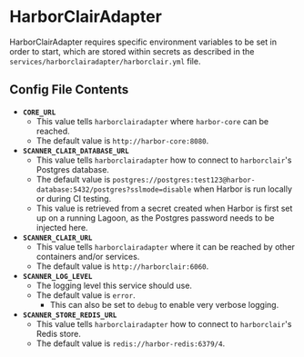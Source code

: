 # HarborClairAdapter

HarborClairAdapter requires specific environment variables to be set in order to start, which are stored within secrets as described in the `services/harborclairadapter/harborclair.yml` file.

## Config File Contents

* **`CORE_URL`**
  * This value tells `harborclairadapter` where `harbor-core` can be reached.
  * The default value is `http://harbor-core:8080`.
* **`SCANNER_CLAIR_DATABASE_URL`**
  * This value tells `harborclairadapter` how to connect to `harborclair`'s Postgres database.
  * The default value is `postgres://postgres:test123@harbor-database:5432/postgres?sslmode=disable` when Harbor is run locally or during CI testing.
  * This value is retrieved from a secret created when Harbor is first set up on a running Lagoon, as the Postgres password needs to be injected here.
* **`SCANNER_CLAIR_URL`**
  * This value tells `harborclairadapter` where it can be reached by other containers and/or services.
  * The default value is `http://harborclair:6060`.
* **`SCANNER_LOG_LEVEL`**
  * The logging level this service should use.
  * The default value is `error`.
    * This can also be set to `debug` to enable very verbose logging.
* **`SCANNER_STORE_REDIS_URL`**
  * This value tells `harborclairadapter` how to connect to `harborclair`'s Redis store.
  * The default value is `redis://harbor-redis:6379/4`.

